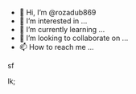- 👋 Hi, I’m @rozadub869
- 👀 I’m interested in ...
- 🌱 I’m currently learning ...
- 💞️ I’m looking to collaborate on ...
- 📫 How to reach me ...

<!---
rozadub869/rozadub869 is a ✨ special ✨ repository because its `README.md` (this file) appears on your GitHub profile.
You can click the Preview link to take a look at your changes.
--->sf
lk;
